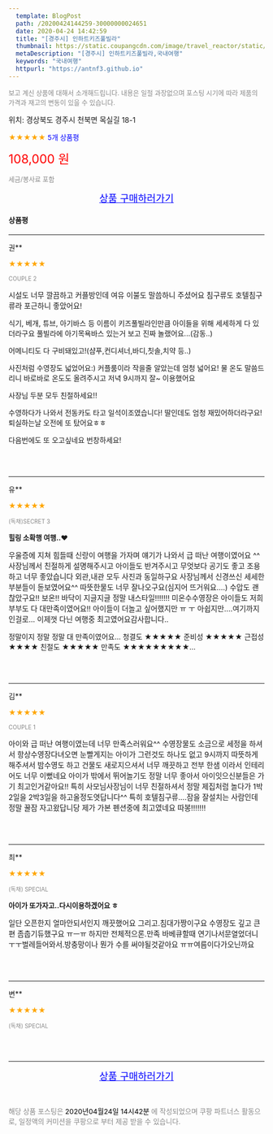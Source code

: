 ```yaml
---
  template: BlogPost
  path: /20200424144259-30000000024651
  date: 2020-04-24 14:42:59
  title: "[경주시] 인하트키즈풀빌라"
  thumbnail: https://static.coupangcdn.com/image/travel_reactor/static/booking/image/pension/ddnayo/9e9ca2eb-1e01-499a-93eb-c86fcdb83747.jpg
  metaDescription: "[경주시] 인하트키즈풀빌라,국내여행"
  keywords: "국내여행"
  httpurl: "https://antnf3.github.io"
---
```

  
<span style="color: #888;font-size:0.8rem">보고 계신 상품에 대해서 소개해드립니다.
내용은 일절 과장없으며 포스팅 시기에 따라 제품의 가격과 재고의 변동이 있을 수 있습니다.</span>
  
<span style="font-size: 0.9rem;">위치: 경상북도 경주시 천북면 목실길 18-1</span>
  
<span style="color: orange;">★★★★★</span> <span style="color: blue;font-size: 0.85rem;">5개 상품평</span>
  
<span style="color: red;font-size: 1.5rem;">108,000 원</span>
  
<span style="color: #888;font-size:0.8rem">세금/봉사료 포함</span>





<p align="center"><a href="http://me2.do/GeYo6vBX" style="font-size: 1.2rem; color: blue;">상품 구매하러가기</a></p>

#### 상품평
  
---
  
권**
    
<span style="color: orange;">★★★★★</span>
    
<span style="color: #888;font-size:0.7rem">COUPLE 2</span>
    

    
<span style="font-size: 0.9rem;">시설도 너무 깔끔하고
커플방인데 여유 이불도 말씀하니 주셨어요
침구류도 호텔침구류라 포근하니 좋았어요!

식기, 베개, 튜브, 아기바스 등 이름이 키즈풀빌라인만큼
아이들을 위해 세세하게 다 있더라구요
풀빌라에 아기목욕바스 있는거 보고 진짜 놀랬어요...(감동..)

어메니티도 다 구비돼있고!(샴푸,컨디셔너,바디,칫솔,치약 등..)

사진처럼 수영장도 넓었어요:)
커플룸이라 작을줄 알았는데 엄청 넓어요! 
물 온도 말씀드리니 바로바로 온도도 올려주시고
저녁 9시까지 잘~ 이용했어요

사장님 두분 모두 친절하세요!!

수영하다가 나와서 전동카도 타고 일석이조였습니다!
딸인데도 엄청 재밌어하더라구요!
퇴실하는날 오전에 또 탔어요ㅎㅎ

다음번에도 또 오고싶네요 번창하세요!</span>
    
<br>
<br>

---
  
유**
    
<span style="color: orange;">★★★★★</span>
    
<span style="color: #888;font-size:0.7rem">(독채)SECRET 3</span>
    
<span style="font-size:0.85rem">**힐링 소확행 여행..♥**</span>
    
<span style="font-size: 0.9rem;">우울증에 지쳐 힘들때 신랑이 여행을 가자며 얘기가 나와서 급 떠난 여행이였어요 ^^
사장님께서 친절하게 설명해주시고 아이들도 반겨주시고 
무엇보다 공기도 좋고 조용하고 너무 좋았습니다 
외관,내관 모두 사진과 동일하구요 사장님께서 신경쓰신 세세한 부분들이 돋보였어요^^
따뜻한물도 너무 잘나오구요(심지어 뜨거워요....) 수압도 괜찮았구요!! 
보온!! 바닥이 지글지글 정말 내스타일!!!!!!!
미온수수영장은 아이들도 저희부부도 다 대만족이였어요!!
아이들이 더놀고 싶어했지만 ㅠ ㅜ 아쉽지만....여기까지 인걸로...
이제껏 다닌 여행중 최고였어요감사합니다..

정말이지 정말 정말 대 만족이였어요...
      청결도 ★★★★★
      준비성 ★★★★★
      근접성★★★★
      친절도 ★★★★★
      만족도 ★★★★★★★★★…</span>
    
<br>
<br>

---
  
김**
    
<span style="color: orange;">★★★★★</span>
    
<span style="color: #888;font-size:0.7rem">COUPLE 1</span>
    

    
<span style="font-size: 0.9rem;">아이와 급 떠난 여행이였는데 너무 만족스러워요^^
수영장물도 소금으로 세정을 하셔서 항상수영장다녀오면 눈빨게지는 아이가 그런것도 하나도 없고 9시까지 따뜻하게해주셔서 밤수영도 하고 건물도 새로지으셔서 너무 깨끗하고 전부 한샘 이라서 인테리어도 너무 이뻤네요 아이가 밖에서 뛰어놀기도 정말 너무 좋아서 아이잇으신분들은 가기 최고인거같아요!! 특히 사모님사장님이 너무 친절하셔서 정말 제집처럼 놀다가 1박2일을 2박3일을 하고올정도엿답니다^^
특히 호텔침구류....잠을 잘설치는 사람인데 정말 꿀잠 자고왔답니당
제가 가본 펜션중에 최고였네요 따봉!!!!!!!</span>
    
<br>
<br>

---
  
최**
    
<span style="color: orange;">★★★★★</span>
    
<span style="color: #888;font-size:0.7rem">(독채) SPECIAL</span>
    
<span style="font-size:0.85rem">**아이가 또가자고..다시이용하겠어요 ㅎ**</span>
    
<span style="font-size: 0.9rem;">일단 오픈한지 얼마안되서인지 깨끗했어요
그리고.침대가짱이구요
수영장도 깊고 큰편 좀춥기듀했구요 ㅠㅡㅠ
하지만 전체적으론.만족
바베큐할때 연기나서문열었더니 ㅜㅜ벌레들어와서.방충망이나 뭔가 수를 써야될것같아요 ㅠㅠ여름이다가오닌까요</span>
    
<br>
<br>

---
  
변**
    
<span style="color: orange;">★★★★★</span>
    
<span style="color: #888;font-size:0.7rem">(독채) SPECIAL</span>
    

    

    
<br>
<br>


  
---
  
<p align="center"><a href="http://me2.do/GeYo6vBX" style="font-size: 1.2rem; color: blue;">상품 구매하러가기</a></p>
  
<br>
  
<span style="font-size: 0.85rem; color: #888;">해당 상품 포스팅은 <span style="color: #000;"> 2020년04월24일 14시42분 </span> 에 작성되었으며 쿠팡 파트너스 활동으로, 일정액의 커미션을 쿠팡으로 부터 제공 받을 수 있습니다.</span>